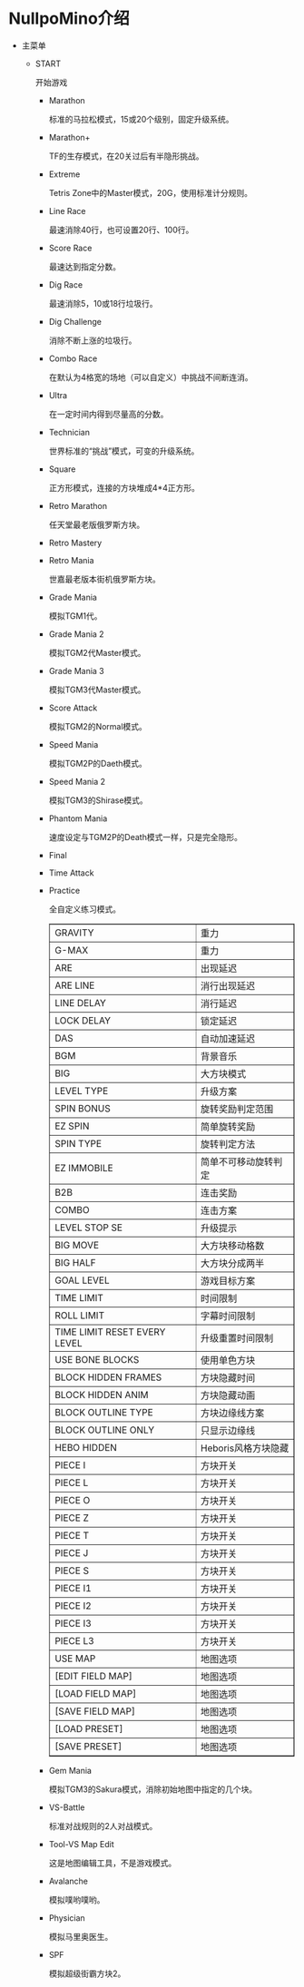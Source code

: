 # NullpoMino介绍

* 主菜单
  * START

    开始游戏

    * Marathon

      标准的马拉松模式，15或20个级别，固定升级系统。
    * Marathon+

      TF的生存模式，在20关过后有半隐形挑战。
    * Extreme

      Tetris Zone中的Master模式，20G，使用标准计分规则。
    * Line Race

      最速消除40行，也可设置20行、100行。
    * Score Race

      最速达到指定分数。
    * Dig Race

      最速消除5，10或18行垃圾行。
    * Dig Challenge

      消除不断上涨的垃圾行。
    * Combo Race

      在默认为4格宽的场地（可以自定义）中挑战不间断连消。
    * Ultra

      在一定时间内得到尽量高的分数。
    * Technician

      世界标准的“挑战”模式，可变的升级系统。
    * Square

      正方形模式，连接的方块堆成4*4正方形。
    * Retro Marathon

      任天堂最老版俄罗斯方块。
    * Retro Mastery

      
    * Retro Mania

      世嘉最老版本街机俄罗斯方块。
    * Grade Mania

      模拟TGM1代。
    * Grade Mania 2

      模拟TGM2代Master模式。
    * Grade Mania 3

      模拟TGM3代Master模式。
    * Score Attack

      模拟TGM2的Normal模式。
    * Speed Mania

      模拟TGM2P的Daeth模式。
    * Speed Mania 2

      模拟TGM3的Shirase模式。
    * Phantom Mania

      速度设定与TGM2P的Death模式一样，只是完全隐形。
    * Final

      
    * Time Attack

      
    * Practice

      全自定义练习模式。

      <table cellpadding='5' cellspacing='0' border='1'>
        <tr><td>GRAVITY</td><td>重力</td></tr>
        <tr><td>G-MAX</td><td>重力</td></tr>
        <tr><td>ARE</td><td>出现延迟</td></tr>
        <tr><td>ARE LINE</td><td>消行出现延迟</td></tr>
        <tr><td>LINE DELAY</td><td>消行延迟</td></tr>
        <tr><td>LOCK DELAY</td><td>锁定延迟</td></tr>
        <tr><td>DAS</td><td>自动加速延迟</td></tr>
        <tr><td>BGM</td><td>背景音乐</td></tr>
        <tr><td>BIG</td><td>大方块模式</td></tr>
        <tr><td>LEVEL TYPE</td><td>升级方案</td></tr>
        <tr><td>SPIN BONUS</td><td>旋转奖励判定范围</td></tr>
        <tr><td>EZ SPIN</td><td>简单旋转奖励</td></tr>
        <tr><td>SPIN TYPE</td><td>旋转判定方法</td></tr>
        <tr><td>EZ IMMOBILE</td><td>简单不可移动旋转判定</td></tr>
        <tr><td>B2B</td><td>连击奖励</td></tr>
        <tr><td>COMBO</td><td>连击方案</td></tr>
        <tr><td>LEVEL STOP SE</td><td>升级提示</td></tr>
        <tr><td>BIG MOVE</td><td>大方块移动格数</td></tr>
        <tr><td>BIG HALF</td><td>大方块分成两半</td></tr>
        <tr><td>GOAL LEVEL</td><td>游戏目标方案</td></tr>
        <tr><td>TIME LIMIT</td><td>时间限制</td></tr>
        <tr><td>ROLL LIMIT</td><td>字幕时间限制</td></tr>
        <tr><td>TIME LIMIT RESET EVERY LEVEL</td><td>升级重置时间限制</td></tr>
        <tr><td>USE BONE BLOCKS</td><td>使用单色方块</td></tr>
        <tr><td>BLOCK HIDDEN FRAMES</td><td>方块隐藏时间</td></tr>
        <tr><td>BLOCK HIDDEN ANIM</td><td>方块隐藏动画</td></tr>
        <tr><td>BLOCK OUTLINE TYPE</td><td>方块边缘线方案</td></tr>
        <tr><td>BLOCK OUTLINE ONLY</td><td>只显示边缘线</td></tr>
        <tr><td>HEBO HIDDEN</td><td>Heboris风格方块隐藏</td></tr>
        <tr><td>PIECE I</td><td>方块开关</td></tr>
        <tr><td>PIECE L</td><td>方块开关</td></tr>
        <tr><td>PIECE O</td><td>方块开关</td></tr>
        <tr><td>PIECE Z</td><td>方块开关</td></tr>
        <tr><td>PIECE T</td><td>方块开关</td></tr>
        <tr><td>PIECE J</td><td>方块开关</td></tr>
        <tr><td>PIECE S</td><td>方块开关</td></tr>
        <tr><td>PIECE I1</td><td>方块开关</td></tr>
        <tr><td>PIECE I2</td><td>方块开关</td></tr>
        <tr><td>PIECE I3</td><td>方块开关</td></tr>
        <tr><td>PIECE L3</td><td>方块开关</td></tr>
        <tr><td>USE MAP</td><td>地图选项</td></tr>
        <tr><td>[EDIT FIELD MAP]</td><td>地图选项</td></tr>
        <tr><td>[LOAD FIELD MAP]</td><td>地图选项</td></tr>
        <tr><td>[SAVE FIELD MAP]</td><td>地图选项</td></tr>
        <tr><td>[LOAD PRESET]</td><td>地图选项</td></tr>
        <tr><td>[SAVE PRESET]</td><td>地图选项</td></tr>
      </table>
    * Gem Mania

      模拟TGM3的Sakura模式，消除初始地图中指定的几个块。
    * VS-Battle

      标准对战规则的2人对战模式。
    * Tool-VS Map Edit

      这是地图编辑工具，不是游戏模式。
    * Avalanche

      模拟噗哟噗哟。
    * Physician

      模拟马里奥医生。
    * SPF

      模拟超级街霸方块2。